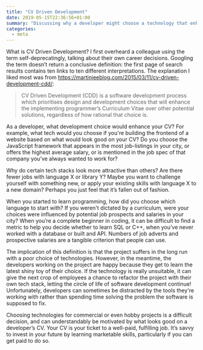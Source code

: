 ```yaml
---
title: "CV Driven Development"
date: 2019-05-15T22:36:56+01:00
summary: "Discussing why a developer might choose a technology that enhances their CV rather than one that's well suited to the solution."
categories:
  - meta
---
```


What is CV Driven Development? I first overheard a colleague using the term self-deprecatingly, talking about their own career decisions. Googling the term doesn’t return a conclusive definition: the first page of search results contains ten links to ten different interpretations. The explanation I liked most was from https://martinjeeblog.com/2015/03/11/cv-driven-development-cdd/:

> CV Driven Development (CDD) is a software development process which prioritises design and development choices that will enhance the implementing programmer’s Curriculum Vitae over other potential solutions, regardless of how rational that choice is.

As a developer, what development choice would enhance your CV? For example, what tech would you choose if you're building the frontend of a website based on what would look good on your CV? Do you choose the JavaScript framework that appears in the most job-listings in your city, or offers the highest average salary, or is mentioned in the job spec of that company you’ve always wanted to work for?

Why do certain tech stacks look more attractive than others? Are there fewer jobs with language X or library Y? Maybe you want to challenge yourself with something new, or apply your existing skills with language X to a new domain? Perhaps you just feel that it’s fallen out of fashion.

When you started to learn programming, how did you choose which language to start with? If you weren't dictated by a curriculum, were your choices were influenced by potential job prospects and salaries in your city? When you’re a complete beginner in coding, it can be difficult to find a metric to help you decide whether to learn SQL or C++, when you’ve never worked with a database or built and API. Numbers of job adverts and prospective salaries are a tangible criterion that people can use.

The implication of this definition is that the project suffers in the long run with a poor choice of technologies. However, in the meantime, the developers working on the project are happy because they get to learn the latest shiny toy of their choice. If the technology is really unsuitable, it can give the next crop of employees a chance to refactor the project with their own tech stack, letting the circle of life of software development continue! Unfortunately, developers can sometimes be distracted by the tools they're working with rather than spending time solving the problem the software is supposed to fix.

Choosing technologies for commercial or even hobby projects is a difficult decision, and can understandably be motivated by what looks good on a developer’s CV. Your CV is your ticket to a well-paid, fulfilling job. It’s savvy to invest in your future by learning marketable skills, particularly if you can get paid to do so.
